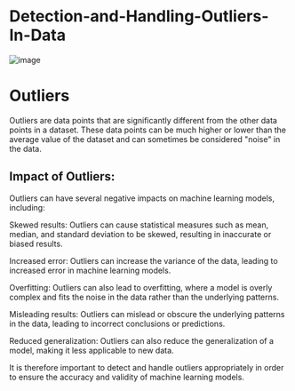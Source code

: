 # Detection-and-Handling-Outliers-In-Data
![image](https://user-images.githubusercontent.com/92606737/227701124-1c5371e9-c5c5-443e-9de4-e7be63815f0c.png)

# Outliers
Outliers are data points that are significantly different from the other data points in a dataset. These data points can be much higher or lower than the average value of the dataset and can sometimes be considered "noise" in the data.

## Impact of Outliers:
Outliers can have several negative impacts on machine learning models, including:

Skewed results: Outliers can cause statistical measures such as mean, median, and standard deviation to be skewed, resulting in inaccurate or biased results.

Increased error: Outliers can increase the variance of the data, leading to increased error in machine learning models.

Overfitting: Outliers can also lead to overfitting, where a model is overly complex and fits the noise in the data rather than the underlying patterns.

Misleading results: Outliers can mislead or obscure the underlying patterns in the data, leading to incorrect conclusions or predictions.

Reduced generalization: Outliers can also reduce the generalization of a model, making it less applicable to new data.

It is therefore important to detect and handle outliers appropriately in order to ensure the accuracy and validity of machine learning models.
